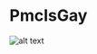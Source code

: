 # PmcIsGay
[logo]: https://github.com/StupidHackTH/PmcIsGay/sticker.webp "Logo Title Text 2"
![alt text][logo]